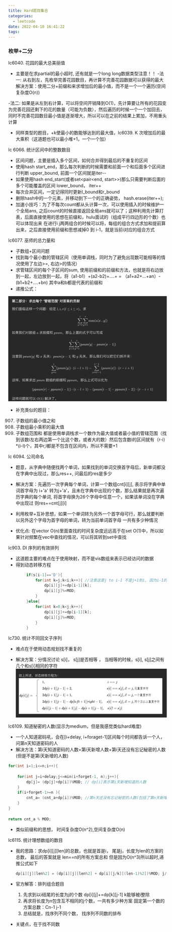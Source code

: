 ```yaml
---
title: Hard题目集合
categories:
  - leetcode
date: 2022-04-10 16:41:22
tags:
---
```



### 枚举+二分
lc6040. 花园的最大总美丽值

- 主要是在求partial的最小超时, 还有就是一个long long数据类型注意！！
-法一: 从右到左，先枚举完善花园数目，再计算不完善花园数据可以获得的最大
解决方案：使用二分+前缀和来求增加后的最小值，而不是一个一个遍历(空间复杂度O(n))

-法二: 如果是从左到右计算，可以将空间开销降到O(1)，先计算要让所有的花园变为完善花园还剩下的花的数量（可能为负数），然后遍历的时候一个一个加回去，同时不完善花园数目最小值是逐渐增大，所以可以在之前的结果上累加，不用重头计算

- 同样类型的题目，+k使最小的数能够达到的最大值，lc6039. K 次增加后的最大乘积（这道题也可以最小堆+1，一个一个加）


lc 6066. 统计区间中的整数数目
- 区间问题，主要是插入多个区间，如何合并得到最后的不重复的区间
- 使用hash start_end，那么每次判断的时候需要和前面一个和后面多个区间进行判断 upper_bound, 前面一个区间就是iter--
- 如果使用hash end_start(或者set<pair<end, start>>)那么只需要判断后面的多个可能覆盖的区间   lower_bound， iter++
- 每次合并区间，一定记得同时更新l_bound和r_bound
- 删除hash中的一个元素，并移动到下一个的正确姿势， hash.erase(iter++);
- 加速小技巧：为了不每次count都从头计算一次，可以使用插入的时候维护一个全局ans, 之后count的时候直接返回全局ans就可以了；这种利用先计算打表，后面直接使用的思想在前缀和，hulu面试的（组成平行四边形的个数）也可以体现出来
在进行i j两两组合的时候可以将，每组的组合方式求加和提前算出来，之后直接使用前缀和思想减掉0 到 i-1，就是当前i对应的组合方式


lc6077. 巫师的总力量和
- 子数组+区间问题
- 找到每个最小数的管辖区间（使用单调栈，同时为了避免出现数可能相等的情况使用了左边>=, 右边>的情况）
- 求管辖区间的每个子区间的sum, 使用前缀和的前缀和方法，也就是将右边放到一起，左边放到一起，将（a1-b1）+(a2-b2)+....+
= （a1+a2+...+an）-(b1+b2+....+bn) 其中a和b都是代表的前缀和
- 递推公式：

<img src="hard题目合集/image-20220522153532000.png" alt="image-20220522153532000" style="zoom:50%;" />

- 补充类似的题目：
907. 子数组的最小值之和
1856. 子数组最小乘积的最大值
2104. 子数组范围和
都是使用单调栈求一个数作为最大值或者最小值的管辖范围（找到该数i左右两边第一个比这个数，或者大的数）然后包含数i的区间就有（r-i）*(i-l)个，其中r,l都是不包含在区间内，所以不需要+1



lc 6094. 公司命名
- 题意，从字典中随便找两个单词，如果找到的单词交换首字母后，新单词都没在字典中出现过，那么res++, 问最后的res是多少
- 解决方案：先遍历一次字典每个单词，计算一个数组cnt[i][j], 表示将字典中单词首字母为 i+'a' 转为j+'a'，且未在字典中出现的个数，那么结果就是再次遍历字典的每个单词, 将首字母换为26个字母中任意一个，如果该单词没在字典中出现过 则res+=cnt[j][i]

- 利用枚举+互补思想，如果一个单词转为另外一个首字母可行，那么就要判断以另外这个字母为首字母的单词，转为当前单词首字母 一共有多少种情况

- 优化点: 在vector O(n)里面查找的时间复杂度远远高于在set O(1)中，所以如果针对频繁在vec中查找的情况，可以将其转到set中查找


lc903. DI 序列的有效排列
- 这道题主要的难点在于使用映射，而不是vis数组来表示已经访问的数据
- 得到动态转移方程
```C++
        if(s[i-1]=='D'){
            for(int k=j;k<i;k++){ //注意这是j to i-1 不是j+1到i, 因为i-1的时候是取不到 i的，因为有一个映射
                dp[i][j]+=dp[i-1][k];
                dp[i][j]%=MOD;
            }
        }else{
            for(int k=0;k<j;k++){
                dp[i][j]+=dp[i-1][k];
                dp[i][j]%=MOD;
            }
        }
```

lc730. 统计不同回文子序列
- 难点在于使用动态规划找不重复的

- 解决方案：分情况讨论 s[i]， s[j]是否相等 ， 当相等的时候，s[i], s[j]之间有几个和s[i]相同的字符
  ![image-20220625120018624](hard题目合集/image-20220625120018624.png)


lc6109. 知道秘密的人数(显示为medium，但是我感觉类似hard难度)
- 一个人知道密码吼，会在[i+delay, i+foraget-1]区间每个时间都告诉一个人， 问第n天知道密码的人
- 解决方法：第i天知道密码的人数=第i天新增人数+第i天还没有忘记秘密的人数(但是不是第i天新增的人数)
```C++
for(int i=1;i<=n;i++){
   
    for(int j=i+delay;j<=min(i+forget-1, n);j++){
        dp[j]= (dp[j]+dp[i])%MOD; // dp[i]表示第i天新增知道的人数
    } 
    if(i+forget-1>=n ){
        cnt_a= (cnt_a+dp[i])%MOD; //第n天还没有忘记秘密的人数(包括了第n天新增的人数+前面新增且第n天没有忘记)
    }
}

return cnt_a % MOD;
```
- 类似前缀和的思想， 时间复杂度O(n^2),空间复杂度O(n)


lc6115. 统计理想数组的数目
- 我的思路：求dp[i][j][len]的总数，也就是首是i， 尾是j，长度为len的方案的总数， 最后的答案就是 len==n的所有方案总和
但是因为O(n^3)所以超时,递推公式如下
    ```C++
    dp[i][j][len%2] = (dp[i][j][len%2] + dp[i][j/k][(len-1)%2])%MOD; j/k需要j可以被k整除且j/k>=i
    ```
- 官方解答：排列组合题目
    1. 先求到以i结尾的长度为j的个数 dp[i][j]+=dp[k][j-1] k能够被i整除
    2. 再求将长度为n包含互不相同的j个数，一共有多少种方案
    固定第一个数的方案总数：Cn-1 j-1
    3. 总结就是，找序列不同个数， 找序列不同数的排布

- 关键点，在于找不同数